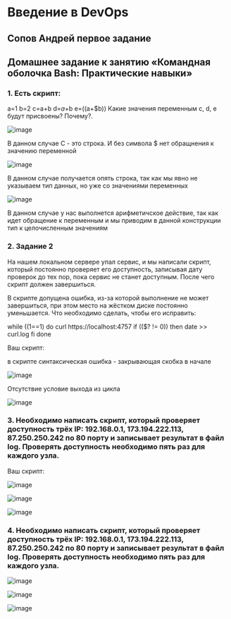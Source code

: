 # Введение в DevOps

##  Сопов Андрей первое задание 


## Домашнее задание к занятию «Командная оболочка Bash: Практические навыки»


### 1. Есть скрипт:

a=1
b=2
c=a+b
d=$a+$b
e=$(($a+$b))
Какие значения переменным c, d, e будут присвоены? Почему?.

![image](https://github.com/lechuk1981/Netology_devops/assets/5323690/47e887c4-0dc7-42e0-9605-ef06135e8b64)

В данном случае С - это строка. И без символа $ нет обращнения к значению переменной

![image](https://github.com/lechuk1981/Netology_devops/assets/5323690/3ddf2a4c-6a6b-4719-817c-6515c592dfe7)

В данном случае получается опять строка, так как мы явно не указываем тип данных, но уже со значениями переменных

![image](https://github.com/lechuk1981/Netology_devops/assets/5323690/32da754f-cb8a-4ebf-b95c-c7f45ff74ef1)

В данном случае у нас выполнется арифметичское действие, так как идет обращение к переменным и мы приводим в данной конструкции тип к целочисленным значениям



### 2. Задание 2

На нашем локальном сервере упал сервис, и мы написали скрипт, который постоянно проверяет его доступность, записывая дату проверок до тех пор, пока сервис не станет доступным. После чего скрипт должен завершиться.

В скрипте допущена ошибка, из-за которой выполнение не может завершиться, при этом место на жёстком диске постоянно уменьшается. Что необходимо сделать, чтобы его исправить:

while ((1==1)
do
	curl https://localhost:4757
	if (($? != 0))
	then
		date >> curl.log
	fi
done

Ваш скрипт:

в скрипте синтаксическая ошибка - закрывающая скобка в начале

![image](https://github.com/lechuk1981/Netology_devops/assets/5323690/a959b6a6-defa-47cf-9af6-29e2dfd6d9cc)

Отсутствие условие выхода из цикла 

![image](https://github.com/lechuk1981/Netology_devops/assets/5323690/68a7f783-91e5-4d05-a4ff-aad6ed1c0a9c)




### 3. Необходимо написать скрипт, который проверяет доступность трёх IP: 192.168.0.1, 173.194.222.113, 87.250.250.242 по 80 порту и записывает результат в файл log. Проверять доступность необходимо пять раз для каждого узла.

Ваш скрипт:

![image](https://github.com/lechuk1981/Netology_devops/assets/5323690/55fa2a25-d619-443b-844d-8dffc2e85411)

![image](https://github.com/lechuk1981/Netology_devops/assets/5323690/8dbcdb63-5873-471e-8b4e-722375b779d5)



![image](https://github.com/lechuk1981/Netology_devops/assets/5323690/59f0a7c1-1b2f-456a-9fc3-c1ea5a5130c9)


### 4. Необходимо написать скрипт, который проверяет доступность трёх IP: 192.168.0.1, 173.194.222.113, 87.250.250.242 по 80 порту и записывает результат в файл log. Проверять доступность необходимо пять раз для каждого узла.

![image](https://github.com/lechuk1981/Netology_devops/assets/5323690/0b2d1ab8-eeb0-4690-93d8-61aca059cac6)


![image](https://github.com/lechuk1981/Netology_devops/assets/5323690/7a6037fe-de2a-43b4-ab73-94cedcd75333)

![image](https://github.com/lechuk1981/Netology_devops/assets/5323690/5c0b1252-b980-4626-b8d4-fabaf757e6d9)



